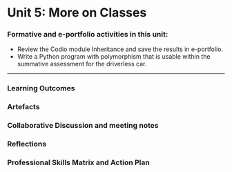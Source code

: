 # Unit 5: More on Classes

### Formative and e-portfolio activities in this unit:
 - Review the Codio module Inheritance and save the results in e-portfolio. 
 - Write a Python program with polymorphism that is usable within the summative assessment for the driverless car.
---

### Learning Outcomes
### Artefacts
### Collaborative Discussion and meeting notes
### Reflections
### Professional Skills Matrix and Action Plan
